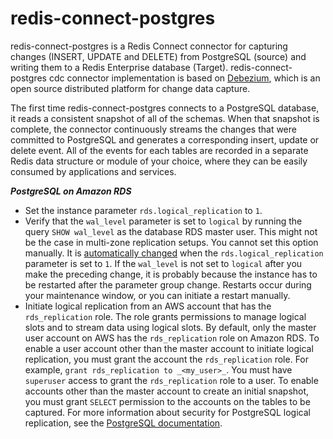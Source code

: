 # redis-connect-postgres

redis-connect-postgres is a Redis Connect connector for capturing changes (INSERT, UPDATE and DELETE) from PostgreSQL (source) and writing them to a Redis Enterprise database (Target). redis-connect-postgres cdc connector implementation is based on [Debezium](https://debezium.io/documentation/reference/stable/connectors/postgresql.html), which is an open source distributed platform for change data capture.

<p>
The first time redis-connect-postgres connects to a PostgreSQL database, it reads a consistent snapshot of all of the schemas.
When that snapshot is complete, the connector continuously streams the changes that were committed to PostgreSQL and generates a corresponding insert, update or delete event.
All of the events for each tables are recorded in a separate Redis data structure or module of your choice, where they can be easily consumed by applications and services.

<b>_PostgreSQL on Amazon RDS_</b>
* Set the instance parameter `rds.logical_replication` to `1`.
* Verify that the `wal_level` parameter is set to `logical` by running the query `SHOW wal_level` as the database RDS master user.
  This might not be the case in multi-zone replication setups.
  You cannot set this option manually.
  It is [automatically changed](https://docs.aws.amazon.com/AmazonRDS/latest/UserGuide/USER_WorkingWithParamGroups.html) when the `rds.logical_replication` parameter is set to `1`.
  If the `wal_level` is not set to `logical` after you make the preceding change, it is probably because the instance has to be restarted after the parameter group change.
  Restarts occur during your maintenance window, or you can initiate a restart manually.
* Initiate logical replication from an AWS account that has the `rds_replication` role.
  The role grants permissions to manage logical slots and to stream data using logical slots.
  By default, only the master user account on AWS has the `rds_replication` role on Amazon RDS.
  To enable a user account other than the master account to initiate logical replication, you must grant the account the `rds_replication` role.
  For example, `grant rds_replication to _<my_user>_`. You must have `superuser` access to grant the `rds_replication` role to a user.
  To enable accounts other than the master account to create an initial snapshot, you must grant `SELECT` permission to the accounts on the tables to be captured.
  For more information about security for PostgreSQL logical replication, see the [PostgreSQL documentation](https://www.postgresql.org/docs/current/logical-replication-security.html).